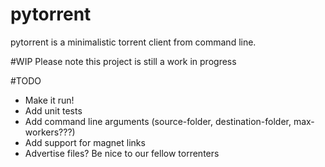 # pytorrent
pytorrent is a minimalistic torrent client from command line.

#WIP
Please note this project is still a work in progress

#TODO
* Make it run!
* Add unit tests
* Add command line arguments (source-folder, destination-folder, max-workers???)
* Add support for magnet links
* Advertise files? Be nice to our fellow torrenters
